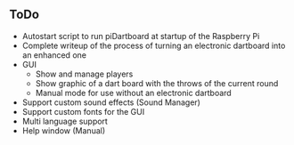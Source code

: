## ToDo
- Autostart script to run piDartboard at startup of the Raspberry Pi
- Complete writeup of the process of turning an electronic dartboard into an enhanced one
- GUI
  - Show and manage players
  - Show graphic of a dart board with the throws of the current round
  - Manual mode for use without an electronic dartboard
- Support custom sound effects (Sound Manager)
- Support custom fonts for the GUI
- Multi language support
- Help window (Manual)



